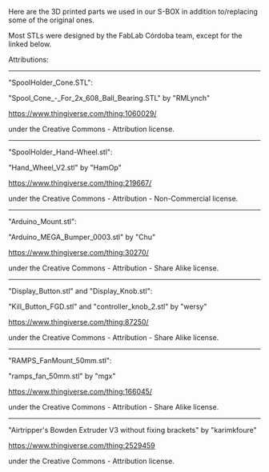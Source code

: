 Here are the 3D printed parts we used in our S-BOX in addition to/replacing some of the original ones.

Most STLs were designed by the FabLab Córdoba team, except for the linked below.


Attributions:

---

"SpoolHolder_Cone.STL":

"Spool_Cone_-_For_2x_608_Ball_Bearing.STL" by "RMLynch" 

https://www.thingiverse.com/thing:1060029/

under the Creative Commons - Attribution license.

---

"SpoolHolder_Hand-Wheel.stl":

"Hand_Wheel_V2.stl" by "HamOp" 

https://www.thingiverse.com/thing:219667/

under the Creative Commons - Attribution - Non-Commercial license.

---

"Arduino_Mount.stl":

"Arduino_MEGA_Bumper_0003.stl" by "Chu" 

https://www.thingiverse.com/thing:30270/

under the Creative Commons - Attribution - Share Alike license.

---

"Display_Button.stl" and "Display_Knob.stl":

"Kill_Button_FGD.stl" and "controller_knob_2.stl" by "wersy" 

https://www.thingiverse.com/thing:87250/

under the Creative Commons - Attribution - Share Alike license.

---

"RAMPS_FanMount_50mm.stl":

"ramps_fan_50mm.stl" by "mgx" 

https://www.thingiverse.com/thing:166045/

under the Creative Commons - Attribution - Share Alike license.

---

"Airtripper's Bowden Extruder V3 without fixing brackets" by "karimkfoure" 

https://www.thingiverse.com/thing:2529459

under the Creative Commons - Attribution license.



